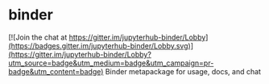 # binder

[![Join the chat at https://gitter.im/jupyterhub-binder/Lobby](https://badges.gitter.im/jupyterhub-binder/Lobby.svg)](https://gitter.im/jupyterhub-binder/Lobby?utm_source=badge&utm_medium=badge&utm_campaign=pr-badge&utm_content=badge)
Binder metapackage for usage, docs, and chat
